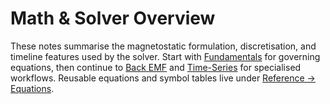 # Math & Solver Overview

These notes summarise the magnetostatic formulation, discretisation, and timeline features used by the solver. Start with [Fundamentals](fundamentals.md) for governing equations, then continue to [Back EMF](back-emf.md) and [Time-Series](time-series.md) for specialised workflows. Reusable equations and symbol tables live under [Reference → Equations](../../reference/equations/index.md).
